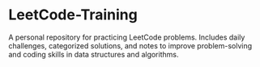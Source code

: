 # LeetCode-Training
A personal repository for practicing LeetCode problems. Includes daily challenges, categorized solutions, and notes to improve problem-solving and coding skills in data structures and algorithms.
